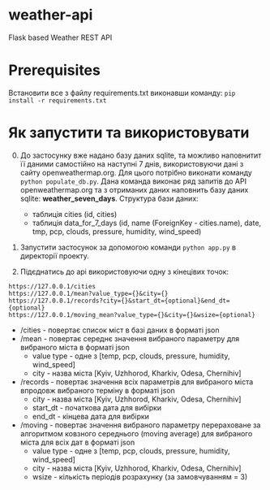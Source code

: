 # weather-api
Flask based Weather REST API

# Prerequisites
Встановити все з файлу requirements.txt виконавши команду:
`pip install -r requirements.txt`

# Як запустити та використовувати
0. До застосунку вже надано базу даних sqlite, та можливо наповнитит її даними самостійно на наступні 7 днів, використовуючи дані з сайту openweathermap.org. Для цього потрібно виконати команду `python populate_db.py`. Дана команда виконає ряд запитів до API openweathermap.org та з отриманих даних наповнить базу даних sqlite: **weather_seven_days**.
  Структура бази даних:
    - таблиція cities (id, cities)
    - таблиція data_for_7_days (id, name (ForeignKey - cities.name), date, tmp, pcp, clouds, pressure, humidity, wind_speed)
  
1. Запустити застосунок за допомогою команди `python app.py` в директорії проекту.
2. Підєднатись до api використовуючи одну з кінецівих точок:

  ```
  https://127.0.0.1/cities                                
  https://127.0.0.1/mean?value_type={}&city={}            
  https://127.0.0.1/records?city={}&start_dt={optional}&end_dt={optional} 
  https://127.0.0.1/moving_mean?value_type={}&city={}&wsize={optional}
  ```

  - /cities   - повертає список міст в базі даних в форматі json
  - /mean - повертає середнє значення вибраного параметру для вибраного міста в форматі json
      - value type    - одне з [temp, pcp, clouds, pressure, humidity, wind_speed]
      - city          - назва міста [Kyiv, Uzhhorod, Kharkiv, Odesa, Chernihiv]
  - /records - повертає значення всіх параметрів для вибраного міста впродовж вибраного терміну в форматі json
      - city          - назва міста [Kyiv, Uzhhorod, Kharkiv, Odesa, Chernihiv]
      - start_dt      - початкова дата для вибірки
      - end_dt        - кінцева дата для вибірки
  - /moving - повертає значення вибраного параметру перераховане за алгоритмом ковзного середнього (moving average) для вибраного міста для всіх дат в форматі json
      - value type    - одне з [temp, pcp, clouds, pressure, humidity, wind_speed]
      - city          - назва міста [Kyiv, Uzhhorod, Kharkiv, Odesa, Chernihiv]
      - wsize         - кількість періодів розрахунку (за замовчуванням = 3)

